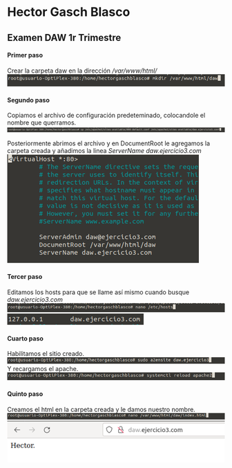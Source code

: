 # Hector Gasch Blasco
## Examen DAW 1r Trimestre

#### Primer paso

Crear la carpeta daw en la dirección _/var/www/html/_
![SSH](https://github.com/HectorGaschBlasco/ExamenDAw/blob/main/vh1.png)

#### Segundo paso

Copiamos el archivo de configuración predeteminado, colocandole el nombre que querramos.
![SSH](https://github.com/HectorGaschBlasco/ExamenDAw/blob/main/vh2.png)

Posteriormente abrimos el archivo y en DocumentRoot le agregamos la carpeta creada y añadimos la linea _ServerName daw.ejercicio3.com_  
![SSH](https://github.com/HectorGaschBlasco/ExamenDAw/blob/main/3.png)

#### Tercer paso

Editamos los hosts para que se llame así mismo cuando busque _daw.ejercicio3.com_
![SSH](https://github.com/HectorGaschBlasco/ExamenDAw/blob/main/vh4.png)
![SSH](https://github.com/HectorGaschBlasco/ExamenDAw/blob/main/vh5.png)

#### Cuarto paso

Habilitamos el sitio creado.  
![SSH](https://github.com/HectorGaschBlasco/ExamenDAw/blob/main/vh6.png)  
Y recargamos el apache.  
![SSH](https://github.com/HectorGaschBlasco/ExamenDAw/blob/main/vh7.png)

#### Quinto paso

Creamos el html en la carpeta creada y le damos nuestro nombre.  
![SSH](https://github.com/HectorGaschBlasco/ExamenDAw/blob/main/vh8.png)  
![SSH](https://github.com/HectorGaschBlasco/ExamenDAw/blob/main/ejercicio3.png)
